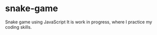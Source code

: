 # snake-game
Snake game using JavaScript
It is work in progress, where I practice my coding skills. 
